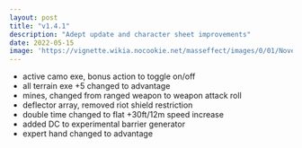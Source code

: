 ```yaml
---
layout: post
title: "v1.4.1"
description: "Adept update and character sheet improvements"
date: 2022-05-15
image: 'https://vignette.wikia.nocookie.net/masseffect/images/0/01/Noveria_Benezia_Using_Her_Biotics.png/revision/latest/scale-to-width-down/1000?cb=20100307070147'
---
```



- active camo exe, bonus action to toggle on/off
- all terrain exe +5 changed to advantage
- mines, changed from ranged weapon to weapon attack roll
- deflector array, removed riot shield restriction
- double time changed to flat +30ft/12m speed increase
- added DC to experimental barrier generator
- expert hand changed to advantage

